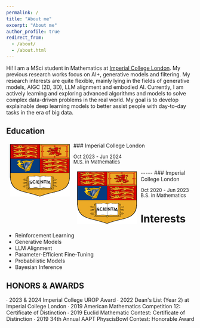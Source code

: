 ```yaml
---
permalink: /
title: "About me"
excerpt: "About me"
author_profile: true
redirect_from: 
  - /about/
  - /about.html
---
```


Hi! I am a MSci student in Mathematics at [Imperial College London](https://www.imperial.ac.uk/mathematics/). My previous research works focus on AI+, generative models and filtering. My research interests are quite flexible, mainly lying in the fields of generative models, AIGC (2D, 3D), LLM alignment and embodied AI. Currently, I am actively learning and exploring advanced algorithms and models to solve complex data-driven problems in the real world. My goal is to develop explainable deep learning models to better assist people with day-to-day tasks in the era of big data.

Education
-----
<img style="float: left; margin:5px 10px" src="../images/imperial_logo.png" width="160" height="140">
### Imperial College London
<p style="line-height:1.0">
<font size="2">
Oct 2023 - Jun 2024<br />
M.S. in Mathematics<br />
</font>
</p>
-----
<img style="float: left; margin:5px 10px" src="../images/imperial_logo.png" width="160" height="140">
### Imperial College London
<p style="line-height:1.0">
<font size="2">
Oct 2020 - Jun 2023<br />
B.S. in Mathematics<br />
</font>
</p>


Interests
======
* Reinforcement Learning
* Generative Models
* LLM Alignment
* Parameter-Efficient Fine-Tuning
* Probabilistic Models
* Bayesian Inference

HONORS & AWARDS
-----
∙ 2023 & 2024 Imperial College UROP Award
∙ 2022 Dean's List (Year 2) at Imperial College London
∙ 2019 American Mathematics Competition 12: Certificate of Distinction
∙ 2019 Euclid Mathematic Contest: Certificate of Distinction
∙ 2019 34th Annual AAPT PhyscisBowl Contest: Honorable Award
